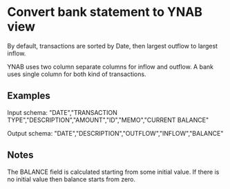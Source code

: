 # Convert bank statement to YNAB view

By default, transactions are sorted by Date, then largest outflow to largest inflow.

YNAB uses two column separate columns for inflow and outflow.
A bank uses single column for both kind of transactions.

## Examples

Input schema:
"DATE","TRANSACTION TYPE","DESCRIPTION","AMOUNT","ID","MEMO","CURRENT BALANCE"

Output schema:
"DATE","DESCRIPTION","OUTFLOW","INFLOW","BALANCE"

## Notes

The BALANCE field is calculated starting from some initial value.
If there is no initial value then balance starts from zero.
